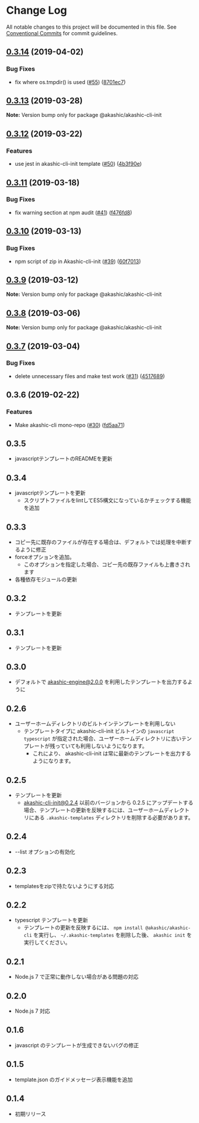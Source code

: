 # Change Log

All notable changes to this project will be documented in this file.
See [Conventional Commits](https://conventionalcommits.org) for commit guidelines.

## [0.3.14](https://github-com-akashic-cli/akashic-games/akashic-cli/compare/@akashic/akashic-cli-init@0.3.13...@akashic/akashic-cli-init@0.3.14) (2019-04-02)


### Bug Fixes

* fix where os.tmpdir() is used ([#55](https://github-com-akashic-cli/akashic-games/akashic-cli/issues/55)) ([8701ec7](https://github-com-akashic-cli/akashic-games/akashic-cli/commit/8701ec7))





## [0.3.13](https://github-com-akashic-cli/akashic-games/akashic-cli/compare/@akashic/akashic-cli-init@0.3.12...@akashic/akashic-cli-init@0.3.13) (2019-03-28)

**Note:** Version bump only for package @akashic/akashic-cli-init





## [0.3.12](https://github-com-akashic-cli/akashic-games/akashic-cli/compare/@akashic/akashic-cli-init@0.3.11...@akashic/akashic-cli-init@0.3.12) (2019-03-22)


### Features

* use jest in akashic-cli-init template ([#50](https://github-com-akashic-cli/akashic-games/akashic-cli/issues/50)) ([4b3f90e](https://github-com-akashic-cli/akashic-games/akashic-cli/commit/4b3f90e))





## [0.3.11](https://github-com-akashic-cli/akashic-games/akashic-cli/compare/@akashic/akashic-cli-init@0.3.10...@akashic/akashic-cli-init@0.3.11) (2019-03-18)


### Bug Fixes

* fix warning section at npm audit ([#41](https://github-com-akashic-cli/akashic-games/akashic-cli/issues/41)) ([f476fd8](https://github-com-akashic-cli/akashic-games/akashic-cli/commit/f476fd8))





## [0.3.10](https://github-com-akashic-cli/akashic-games/akashic-cli/compare/@akashic/akashic-cli-init@0.3.9...@akashic/akashic-cli-init@0.3.10) (2019-03-13)


### Bug Fixes

* npm script of zip in Akashic-cli-init ([#39](https://github-com-akashic-cli/akashic-games/akashic-cli/issues/39)) ([60f7013](https://github-com-akashic-cli/akashic-games/akashic-cli/commit/60f7013))





## [0.3.9](https://github-com-akashic-cli/akashic-games/akashic-cli/compare/@akashic/akashic-cli-init@0.3.8...@akashic/akashic-cli-init@0.3.9) (2019-03-12)

**Note:** Version bump only for package @akashic/akashic-cli-init





## [0.3.8](https://github-com-akashic-cli/akashic-games/akashic-cli/compare/@akashic/akashic-cli-init@0.3.7...@akashic/akashic-cli-init@0.3.8) (2019-03-06)

**Note:** Version bump only for package @akashic/akashic-cli-init





## [0.3.7](https://github-com-akashic-cli/akashic-games/akashic-cli/compare/@akashic/akashic-cli-init@0.3.6...@akashic/akashic-cli-init@0.3.7) (2019-03-04)


### Bug Fixes

* delete unnecessary files and make test work ([#31](https://github-com-akashic-cli/akashic-games/akashic-cli/issues/31)) ([4517689](https://github-com-akashic-cli/akashic-games/akashic-cli/commit/4517689))





## 0.3.6 (2019-02-22)


### Features

* Make akashic-cli mono-repo ([#30](https://github-com-akashic-cli/akashic-games/akashic-cli/issues/30)) ([fd5aa71](https://github-com-akashic-cli/akashic-games/akashic-cli/commit/fd5aa71))





## 0.3.5
* javascriptテンプレートのREADMEを更新

## 0.3.4
* javascriptテンプレートを更新
  * スクリプトファイルをlintしてES5構文になっているかチェックする機能を追加

## 0.3.3
* コピー先に既存のファイルが存在する場合は、デフォルトでは処理を中断するように修正
* forceオプションを追加。
  * このオプションを指定した場合、コピー先の既存ファイルも上書きされます
* 各種依存モジュールの更新

## 0.3.2
* テンプレートを更新

## 0.3.1
* テンプレートを更新

## 0.3.0
* デフォルトで akashic-engine@2.0.0 を利用したテンプレートを出力するように

## 0.2.6
* ユーザーホームディレクトリのビルトインテンプレートを利用しない
  * テンプレートタイプに akashic-cli-init ビルトインの `javascript` `typescript` が指定された場合、ユーザーホームディレクトリに古いテンプレートが残っていても利用しないようになります。
    * これにより、 akashic-cli-init は常に最新のテンプレートを出力するようになります。

## 0.2.5
* テンプレートを更新
  * akashic-cli-init@0.2.4 以前のバージョンから 0.2.5 にアップデートする場合、テンプレートの更新を反映するには、ユーザーホームディレクトリにある `.akashic-templates` ディレクトリを削除する必要があります。

## 0.2.4
* --list オプションの有効化

## 0.2.3
* templatesをzipで持たないようにする対応

## 0.2.2
* typescript テンプレートを更新
  * テンプレートの更新を反映するには、 `npm install @akashic/akashic-cli` を実行し、 `~/.akashic-templates` を削除した後、 `akashic init` を実行してください。

## 0.2.1
* Node.js 7 で正常に動作しない場合がある問題の対応

## 0.2.0
* Node.js 7 対応

## 0.1.6
* javascript のテンプレートが生成できないバグの修正

## 0.1.5
* template.json のガイドメッセージ表示機能を追加

## 0.1.4
* 初期リリース
